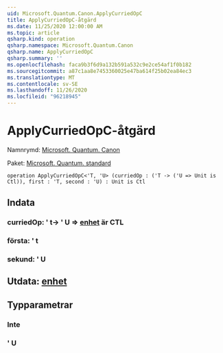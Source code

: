 ```yaml
---
uid: Microsoft.Quantum.Canon.ApplyCurriedOpC
title: ApplyCurriedOpC-åtgärd
ms.date: 11/25/2020 12:00:00 AM
ms.topic: article
qsharp.kind: operation
qsharp.namespace: Microsoft.Quantum.Canon
qsharp.name: ApplyCurriedOpC
qsharp.summary: ''
ms.openlocfilehash: faca9b3f6d9a132b591a532c9e2ce54af1f0b182
ms.sourcegitcommit: a87c1aa8e7453360025e47ba614f25b02ea84ec3
ms.translationtype: MT
ms.contentlocale: sv-SE
ms.lasthandoff: 11/26/2020
ms.locfileid: "96218945"
---
```

# <a name="applycurriedopc-operation"></a>ApplyCurriedOpC-åtgärd

Namnrymd: [Microsoft. Quantum. Canon](xref:Microsoft.Quantum.Canon)

Paket: [Microsoft. Quantum. standard](https://nuget.org/packages/Microsoft.Quantum.Standard)




```qsharp
operation ApplyCurriedOpC<'T, 'U> (curriedOp : ('T -> ('U => Unit is Ctl)), first : 'T, second : 'U) : Unit is Ctl
```


## <a name="input"></a>Indata

### <a name="curriedop--t---u--unit--is-ctl"></a>curriedOp: ' t-> ' U => [enhet](xref:microsoft.quantum.lang-ref.unit)  är CTL




### <a name="first--t"></a>första: ' t




### <a name="second--u"></a>sekund: ' U





## <a name="output--unit"></a>Utdata: [enhet](xref:microsoft.quantum.lang-ref.unit)



## <a name="type-parameters"></a>Typparametrar

### <a name="t"></a>Inte


### <a name="u"></a>' U

